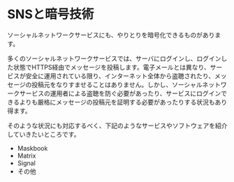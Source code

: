 # SNSと暗号技術
ソーシャルネットワークサービスにも、やりとりを暗号化できるものがあります。

多くのソーシャルネットワークサービスでは、サーバにログインし、ログインした状態でHTTPS経由でメッセージを投稿します。電子メールとは異なり、サービスが安全に運用されている限り、インターネット全体から盗聴されたり、メッセージの投稿元をなりすませることはありません。しかし、ソーシャルネットワークサービスの運用者による盗聴を防ぐ必要があったり、サービスにログインできるよりも厳格にメッセージの投稿元を証明する必要があったりする状況もあり得ます。

そのような状況にも対応するべく、下記のようなサービスやソフトウェアを紹介していきたいところです。

- Maskbook
- Matrix
- Signal
- その他
